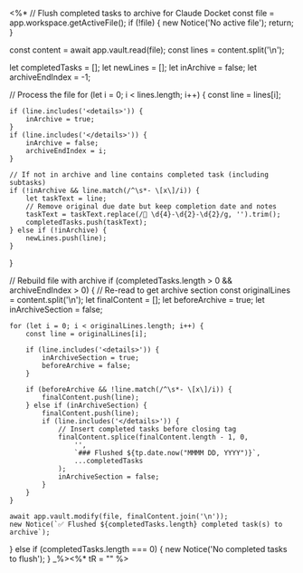 <%*
// Flush completed tasks to archive for Claude Docket
const file = app.workspace.getActiveFile();
if (!file) {
    new Notice('No active file');
    return;
}

const content = await app.vault.read(file);
const lines = content.split('\n');

let completedTasks = [];
let newLines = [];
let inArchive = false;
let archiveEndIndex = -1;

// Process the file
for (let i = 0; i < lines.length; i++) {
    const line = lines[i];
    
    if (line.includes('<details>')) {
        inArchive = true;
    }
    if (line.includes('</details>')) {
        inArchive = false;
        archiveEndIndex = i;
    }
    
    // If not in archive and line contains completed task (including subtasks)
    if (!inArchive && line.match(/^\s*- \[x\]/i)) {
        let taskText = line;
        // Remove original due date but keep completion date and notes
        taskText = taskText.replace(/📅 \d{4}-\d{2}-\d{2}/g, '').trim();
        completedTasks.push(taskText);
    } else if (!inArchive) {
        newLines.push(line);
    }
}

// Rebuild file with archive
if (completedTasks.length > 0 && archiveEndIndex > 0) {
    // Re-read to get archive section
    const originalLines = content.split('\n');
    let finalContent = [];
    let beforeArchive = true;
    let inArchiveSection = false;
    
    for (let i = 0; i < originalLines.length; i++) {
        const line = originalLines[i];
        
        if (line.includes('<details>')) {
            inArchiveSection = true;
            beforeArchive = false;
        }
        
        if (beforeArchive && !line.match(/^\s*- \[x\]/i)) {
            finalContent.push(line);
        } else if (inArchiveSection) {
            finalContent.push(line);
            if (line.includes('</details>')) {
                // Insert completed tasks before closing tag
                finalContent.splice(finalContent.length - 1, 0, 
                    '',
                    `### Flushed ${tp.date.now("MMMM DD, YYYY")}`,
                    ...completedTasks
                );
                inArchiveSection = false;
            }
        }
    }
    
    await app.vault.modify(file, finalContent.join('\n'));
    new Notice(`✅ Flushed ${completedTasks.length} completed task(s) to archive`);
} else if (completedTasks.length === 0) {
    new Notice('No completed tasks to flush');
}
_%><%* tR = "" %>